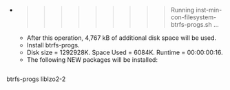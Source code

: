* >>>>>>>>> Running inst-min-con-filesystem-btrfs-progs.sh ...
  * After this operation, 4,767 kB of additional disk space will be used.
  * Install btrfs-progs.
  * Disk size = 1292928K. Space Used = 6084K. Runtime = 00:00:00:16.
  * The following NEW packages will be installed:
  ```bash
btrfs-progs liblzo2-2
  ```
